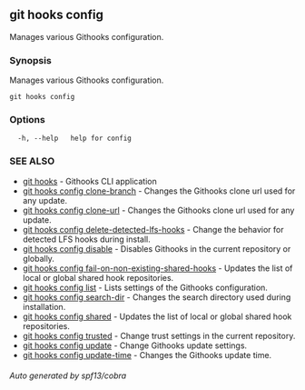 ## git hooks config

Manages various Githooks configuration.

### Synopsis

Manages various Githooks configuration.

```
git hooks config
```

### Options

```
  -h, --help   help for config
```

### SEE ALSO

* [git hooks](git_hooks.md)	 - Githooks CLI application
* [git hooks config clone-branch](git_hooks_config_clone-branch.md)	 - Changes the Githooks clone url used for any update.
* [git hooks config clone-url](git_hooks_config_clone-url.md)	 - Changes the Githooks clone url used for any update.
* [git hooks config delete-detected-lfs-hooks](git_hooks_config_delete-detected-lfs-hooks.md)	 - Change the behavior for detected LFS hooks during install.
* [git hooks config disable](git_hooks_config_disable.md)	 - Disables Githooks in the current repository or globally.
* [git hooks config fail-on-non-existing-shared-hooks](git_hooks_config_fail-on-non-existing-shared-hooks.md)	 - Updates the list of local or global shared hook repositories.
* [git hooks config list](git_hooks_config_list.md)	 - Lists settings of the Githooks configuration.
* [git hooks config search-dir](git_hooks_config_search-dir.md)	 - Changes the search directory used during installation.
* [git hooks config shared](git_hooks_config_shared.md)	 - Updates the list of local or global shared hook repositories.
* [git hooks config trusted](git_hooks_config_trusted.md)	 - Change trust settings in the current repository.
* [git hooks config update](git_hooks_config_update.md)	 - Change Githooks update settings.
* [git hooks config update-time](git_hooks_config_update-time.md)	 - Changes the Githooks update time.

###### Auto generated by spf13/cobra 
